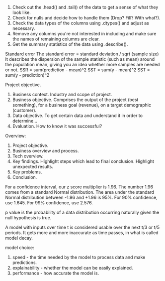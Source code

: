 1. Check out the .head() and .tail() of the data to get a sense of what they look like.
2. Check for nulls and decide how to handle them (Drop? Fill? With what?).
3. Check the data types of the columns using .dtypes() and adjust as necessary.
4. Remove any columns you're not interested in including and make sure the names of remaining columns are clear.
5. Get the summary statistics of the data using .describe().

Standard error
The standard error = standard deviation / sqrt (sample size)
It describes the dispersion of the sample statistic (such as mean)
around the population mean, giving you an idea whether more samples
are needed or not.
SSR = sum(prediction - mean)^2
SST = sum(y - mean)^2
SST = sum(y - prediction)^2

Project objective.
1. Business context.
Industry and scope of project.
2. Business objective.
Comprises the output of the project (best something), for a business goal (revenue), on a target demographic (customer).
3. Data objective.
To get certain data and understand it in order to determine...
4. Evaluation.
How to know it was successful?

Overview:
1. Project objective.
2. Business overview and process.
3. Tech overview.
4. Key findings.
Highlight steps which lead to final conclusion.
Highlight unexpected results.
5. Key problems.
6. Conclusion.

For a confidence interval, our z score multiplier is 1.96. The number 1.96 comes from a standard Normal distribution.
The area under the standard Normal distribution between -1.96 and +1.96 is 95%.
For 90% confidence, use 1.645.
For 99% confidence, use 2.576.

p value is the probability of a data distribution occurring naturally given the null hypothesis is true.

A model with inputs over time t is considered usable over the next t/3 or t/5 periods. It gets more and more inaccurate as time passes, in what is called model decay.

model choice:
1. speed - the time needed by the model to process data and make predictions.
2. explainability - whether the model can be easily explained.
3. performance - how accurate the model is.

